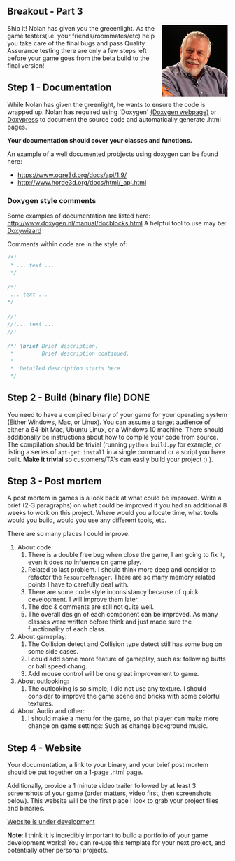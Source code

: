 ## Breakout - Part 3

<img align="right" width="150px" src="./Media/Nolan_Bushnell_2013.jpg">
Ship it! Nolan has given you the greeenlight. As the game testers(i.e. your friends/roommates/etc) help you take care of the final bugs and pass Quality Assurance testing there are only a few steps left before your game goes from the beta build to the final version!

## Step 1 - Documentation
While Nolan has given the greenlight, he wants to ensure the code is wrapped up. Nolan has required using 'Doxygen' <a href="http://www.doxygen.nl/">(Doxygen webpage)</a> or [Doxypress](https://www.copperspice.com/documentation-doxypress.html) to document the source code and automatically generate .html pages. 

**Your documentation should cover your classes and functions.**

An example of a well documented probjects using doxygen can be found here:

- https://www.ogre3d.org/docs/api/1.9/
- http://www.horde3d.org/docs/html/_api.html

### Doxygen style comments

Some examples of documentation are listed here: http://www.doxygen.nl/manual/docblocks.html A helpful tool to use may be: [Doxywizard](http://www.doxygen.nl/manual/doxywizard_usage.html)

Comments within code are in the style of:

```cpp
/*!
 * ... text ...
 */

/*!
 ... text ...
*/

//!
//!... text ...
//!

/*! \brief Brief description.
 *         Brief description continued.
 *
 *  Detailed description starts here.
 */

```

## Step 2 - Build (binary file) **DONE**
You need to have a compiled binary of your game for your operating system (Either Windows, Mac, or Linux). You can assume a target audience of either a 64-bit Mac, Ubuntu Linux, or a Windows 10 machine. There should additionally be instructions about how to compile your code from source. The compilation should be trivial (running `python build.py` for example, or listing a series of `apt-get install` in a single command or a script you have built. **Make it trivial** so customers/TA's can easily build your project :) ).

## Step 3 - Post mortem
A post mortem in games is a look back at what could be improved. Write a brief (2-3 paragraphs) on what could be improved if you had an additional 8 weeks to work on this project. Where would you allocate time, what tools would you build, would you use any different tools, etc.

There are so many places I could improve.

1. About code:
   1. There is a double free bug when close the game, I am going to fix it, even it does no infuence on game play.
   2. Related to last problem. I should think more deep and consider to refactor the `ResourceManager`. There are so many memory related points I have to carefully deal with.
   3. There are some code style inconsistancy because of quick development. I will improve them later.
   4. The doc & comments are still not quite well.
   5. The overall design of each component can be improved. As many classes were written before think and just made sure the functionality of each class.
2. About gameplay:
   1. The Collision detect and Collision type detect still has some bug on some side cases.
   2. I could add some more feature of gameplay, such as: following buffs or ball speed chang.
   3. Add mouse control will be one great improvement to game.
3. About outlooking:
   1. The outlooking is so simple, I did not use any texture. I should consider to improve the game scene and bricks with some colorful textures.
4. About Audio and other:
   1. I should make a menu for the game, so that player can make more change on game settings: Such as change background music.

## Step 4 - Website

Your documentation, a link to your binary, and your brief post mortem should be put together on a 1-page .html page. 

Additionally, provide a 1 minute video trailer followed by at least 3 screenshots of your game (order matters, video first, then screenshots below). This website will be the first place I look to grab your project files and binaries. 

[Website is under development](taowyoo.github.io)

**Note**: I think it is incredibly important to build a portfolio of your game development works! You can re-use this template for your next project, and potentially other personal projects.
